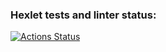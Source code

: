 ### Hexlet tests and linter status:
[![Actions Status](https://github.com/vasiliyantufev/frontend-project-lvl1/workflows/hexlet-check/badge.svg)](https://github.com/vasiliyantufev/frontend-project-lvl1/actions)